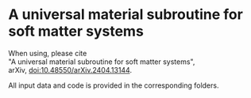 # A universal material subroutine for soft matter systems
When using, please cite  
"A universal material subroutine for soft matter systems",  
arXiv, [doi:10.48550/arXiv.2404.13144](https://doi.org/10.48550/arXiv.2404.13144).

All input data and code is provided in the corresponding folders. 
